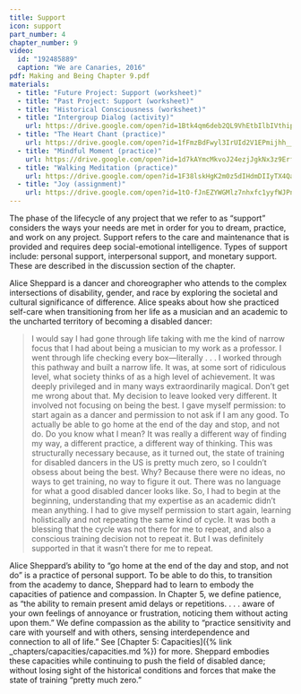 ```yaml
---
title: Support
icon: support
part_number: 4
chapter_number: 9
video:
  id: "192485889"
  caption: "We are Canaries, 2016"
pdf: Making and Being Chapter 9.pdf
materials:
  - title: "Future Project: Support (worksheet)"
  - title: "Past Project: Support (worksheet)"
  - title: "Historical Consciousness (worksheet)"
  - title: "Intergroup Dialog (activity)"
    url: https://drive.google.com/open?id=1Btk4qm6deb2QL9VhEtbIlbIVthipyX5E
  - title: "The Heart Chant (practice)"
    url: https://drive.google.com/open?id=1fFmzBdFwyl3IrUId2V1EPmijhh__UJvl
  - title: "Mindful Moment (practice)"
    url: https://drive.google.com/open?id=1d7kAYmcMkvoJ24ezjJgkNx3z9Erf4vgZ
  - title: "Walking Meditation (practice)"
    url: https://drive.google.com/open?id=1F38lskHgK2m0z5dIHdmDIIyTX4QaHvJ5
  - title: "Joy (assignment)"
    url: https://drive.google.com/open?id=1tO-fJnEZYWGMlz7nhxfc1yyfWJPn2KXy
---
```


The phase of the lifecycle of any project that we refer to as “support” considers the ways your needs are met in order for you to dream, practice, and work on any project. Support refers to the care and maintenance that is provided and requires deep social-emotional intelligence. Types of support include: personal support, interpersonal support, and monetary support. These are described in the discussion section of the chapter.

Alice Sheppard is a dancer and choreographer who attends to the complex intersections of disability, gender, and race by exploring the societal and cultural significance of difference. Alice speaks about how she practiced self-care when transitioning from her life as a musician and an academic to the uncharted territory of becoming a disabled dancer: 

> I would say I had gone through life taking with me the kind of narrow focus that I had about being a musician to my work as a professor. I went through life checking every box—literally . . . I worked through this pathway and built a narrow life. It was, at some sort of ridiculous level, what society thinks of as a high level of achievement. It was deeply privileged and in many ways extraordinarily magical. Don’t get me wrong about that. My decision to leave looked very different. It involved not focusing on being the best. I gave myself permission: to start again as a dancer and permission to not ask if I am any good. To actually be able to go home at the end of the day and stop, and not do. Do you know what I mean? It was really a different way of finding my way, a different practice, a different way of thinking. This was structurally necessary because, as it turned out, the state of training for disabled dancers in the US is pretty much zero, so I couldn’t obsess about being the best. Why? Because there were no ideas, no ways to get training, no way to figure it out. There was no language for what a good disabled dancer looks like. So, I had to begin at the beginning, understanding that my expertise as an academic didn’t mean anything. I had to give myself permission to start again, learning holistically and not repeating the same kind of cycle. It was both a blessing that the cycle was not there for me to repeat, and also a conscious training decision not to repeat it. But I was definitely supported in that it wasn’t there for me to repeat.

Alice Sheppard’s ability to “go home at the end of the day and stop, and not do” is a practice of personal support. To be able to do this, to transition from the academy to dance, Sheppard had to learn to embody the capacities of patience and compassion. In Chapter 5, we define patience, as “the ability to remain present amid delays or repetitions. . . . aware of your own feelings of annoyance or frustration, noticing them without acting upon them.” We define compassion as the ability to “practice sensitivity and care with yourself and with others, sensing interdependence and connection to all of life.” See [Chapter 5: Capacities]({% link _chapters/capacities/capacities.md %}) for more. Sheppard embodies these capacities while continuing to push the field of disabled dance; without losing sight of the historical conditions and forces that make the state of training “pretty much zero.” 
